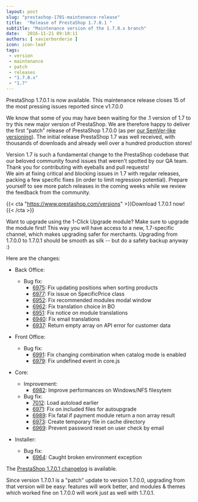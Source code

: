 ```yaml
---
layout: post
slug: "prestashop-1701-maintenance-release"
title:  "Release of PrestaShop 1.7.0.1 "
subtitle: "Maintenance version of the 1.7.0.x branch"
date:   2016-11-21 09:10:11
authors: [ xavierborderie ]
icon: icon-leaf
tags:
 - version
 - maintenance
 - patch
 - releases
 - "1.7.0.x"
 - "1.7"
---
```


PrestaShop 1.7.0.1 is now available. This maintenance release closes 15 of the most pressing issues reported since v1.7.0.0

We know that some of you may have been waiting for the .1 version of 1.7 to try this new major version of PrestaShop. We are therefore happy to deliver the first "patch" release of PrestaShop 1.7.0.0 (as per [our SemVer-like versioning](http://build.prestashop.com/news/a-more-semantic-versioning-scheme/)). The initial release PrestaShop 1.7 was well received, with thousands of downloads and already well over a hundred production stores!

Version 1.7 is such a fundamental change to the PrestaShop codebase that our beloved community found issues that weren't spotted by our QA team. Thank you for contributing with eyeballs and pull requests!  
We aim at fixing critical and blocking issues in 1.7 with regular releases, packing a few specific fixes (in order to limit regression potential). Prepare yourself to see more patch releases in the coming weeks while we review the feedback from the community.

{{< cta "https://www.prestashop.com/versions" >}}Download 1.7.0.1 now!{{< /cta >}}

<div class="alert alert-important" role="alert">
Want to upgrade using the 1-Click Upgrade module? Make sure to upgrade the module first! This way you will have access to a new, 1.7-specific channel, which makes upgrading safer for merchants. Upgrading from 1.7.0.0 to 1.7.0.1 should be smooth as silk -- but do a safety backup anyway :)
</div>

Here are the changes:

 - Back Office:
   - Bug fix:
     - [6975](https://github.com/PrestaShop/PrestaShop/pull/6975): Fix updating positions when sorting products
     - [6977](https://github.com/PrestaShop/PrestaShop/pull/6977): Fix issue on SpecificPrice class
     - [6952](https://github.com/PrestaShop/PrestaShop/pull/6952): Fix recommended modules modal window
     - [6962](https://github.com/PrestaShop/PrestaShop/pull/6962): Fix translation choice in BO
     - [6951](https://github.com/PrestaShop/PrestaShop/pull/6951): Fix notice on module translations
     - [6940](https://github.com/PrestaShop/PrestaShop/pull/6940): Fix email translations
     - [6937](https://github.com/PrestaShop/PrestaShop/pull/6937): Return empty array on API error for customer data

 - Front Office:
   - Bug fix:
     - [6991](https://github.com/PrestaShop/PrestaShop/pull/6991): Fix changing combination when catalog mode is enabled
     - [6979](https://github.com/PrestaShop/PrestaShop/pull/6979): Fix undefined event in core.js

 - Core:
   - Improvement:
     - [6982](https://github.com/PrestaShop/PrestaShop/pull/6982): Improve performances on Windows/NFS filesytem
   - Bug fix:
     - [7012](https://github.com/PrestaShop/PrestaShop/pull/7012): Load autoload earlier
     - [6971](https://github.com/PrestaShop/PrestaShop/pull/6971): Fix on included files for autoupgrade
     - [6989](https://github.com/PrestaShop/PrestaShop/pull/6989): Fix fatal if payment module return a non array result
     - [6973](https://github.com/PrestaShop/PrestaShop/pull/6973): Create temporary file in cache directory
     - [6969](https://github.com/PrestaShop/PrestaShop/pull/6969): Prevent password reset on user check by email
     
 - Installer:
   - Bug fix:
     - [6964](https://github.com/PrestaShop/PrestaShop/pull/6964): Caught broken environment exception

The [PrestaShop 1.7.0.1 changelog](https://www.prestashop.com/en/developers-versions/changelog/1.7.0.1-stable) is available.

Since version 1.7.0.1 is a "patch" update to version 1.7.0.0, upgrading from that version will be easy: features will work better, and modules & themes which worked fine on 1.7.0.0 will work just as well with 1.7.0.1.
